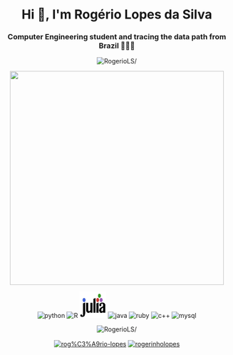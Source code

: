 <h1 align="center">Hi 👋, I'm Rogério Lopes da Silva</h1>
<h3 align="center">Computer Engineering student and tracing the data path from Brazil  🧑🏻‍💻</h3>
<p align="center"> <img src=https://komarev.com/ghpvc/?username=RogerioLS alt=RogerioLS/> </p>

<p align="center"><img align="center" src="https://media.giphy.com/media/KfwyWfTwMu1FG0XhO8/giphy.gif" width="480" height="480"/></p>

<p align="center"><img src=https://github.com/abranhe/programming-languages-logos/blob/master/src/python/python.svg alt=python width="60" height="60"/> <img 
src=https://github.com/abranhe/programming-languages-logos/blob/master/src/r/r.svg alt=R width="60" height="60"/> <img
src=https://github.com/JuliaLang/julia-logo-graphics/blob/master/images/julia-logo-color.svg alt=julia width="60" height="60"/> <img                                                                            
src=https://devicons.github.io/devicon/devicon.git/icons/java/java-original-wordmark.svg alt=java width="60" height="60"/> <img src=https://github.com/abranhe/programming-languages-logos/blob/master/src/ruby/ruby.svg alt=ruby width="60" height="60"/> <img
src=https://github.com/isocpp/logos/blob/master/cpp_logo.svg alt=c++ width="60" height="60"/> <img
src=https://devicons.github.io/devicon/devicon.git/icons/mysql/mysql-original-wordmark.svg alt=mysql width="60" height="60"/></p><p align="center"> <img
src=https://github-readme-stats.vercel.app/api?username=RogerioLS&show_icons=true alt=RogerioLS/> </p>

<p align="center">
<a href=https://linkedin.com/in/rog%C3%A9rio-lopes target="blank"><img align="center" src=https://cdn.jsdelivr.net/npm/simple-icons@3.0.1/icons/linkedin.svg alt="rog%C3%A9rio-lopes" height="20" width="20" /></a>
<a href=https://www.instagram.com/rogerinholopes/?hl=pt-br target="blank"><img align="center" src=https://cdn.jsdelivr.net/npm/simple-icons@3.0.1/icons/instagram.svg alt="rogerinholopes" height="20" width="20" /></a>
</p>















<!--
**RogerioLS/RogerioLS** is a ✨ _special_ ✨ repository because its `README.md` (this file) appears on your GitHub profile.

Here are some ideas to get you started:

- 🔭 I’m currently working on ...
- 🌱 I’m currently learning ...
- 👯 I’m looking to collaborate on ...
- 🤔 I’m looking for help with ...
- 💬 Ask me about ...
- 📫 How to reach me: ...
- 😄 Pronouns: ...
- ⚡ Fun fact: ...
-->
